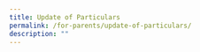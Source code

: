 ```yaml
---
title: Update of Particulars
permalink: /for-parents/update-of-particulars/
description: ""
---
```

